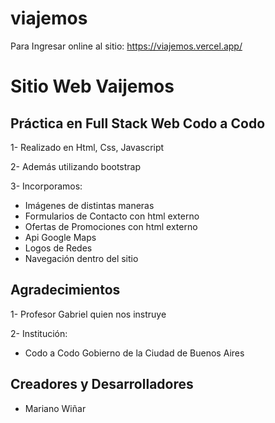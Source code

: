 # viajemos
Para Ingresar online al sitio:  https://viajemos.vercel.app/
# Sitio Web Vaijemos

## Práctica en Full Stack Web Codo a Codo

1-	Realizado en Html, Css, Javascript

2-	Además utilizando bootstrap 

3-	Incorporamos:
- Imágenes de distintas maneras
- Formularios de Contacto con html externo
- Ofertas de Promociones con html externo
- Api Google Maps
- Logos de Redes
- Navegación dentro del sitio

## Agradecimientos

1-	Profesor Gabriel quien nos instruye

2-	Institución:
-	Codo a Codo Gobierno de la Ciudad de Buenos Aires

## Creadores y Desarrolladores

-	Mariano Wiñar

